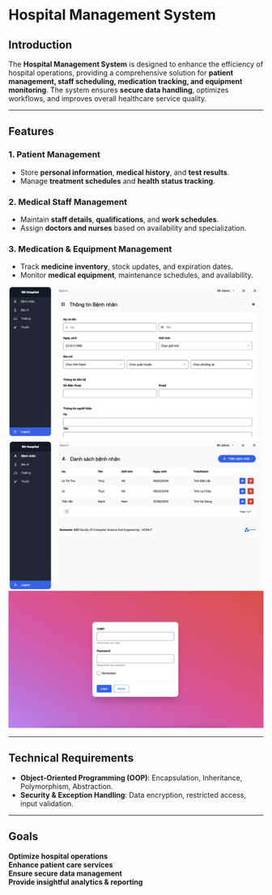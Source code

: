 # Hospital Management System

## Introduction
The **Hospital Management System** is designed to enhance the efficiency of hospital operations, providing a comprehensive solution for **patient management, staff scheduling, medication tracking, and equipment monitoring**. The system ensures **secure data handling**, optimizes workflows, and improves overall healthcare service quality.

---

## Features
### 1. Patient Management
- Store **personal information**, **medical history**, and **test results**.
- Manage **treatment schedules** and **health status tracking**.

### 2. Medical Staff Management
- Maintain **staff details**, **qualifications**, and **work schedules**.
- Assign **doctors and nurses** based on availability and specialization.

### 3. Medication & Equipment Management
- Track **medicine inventory**, stock updates, and expiration dates.
- Monitor **medical equipment**, maintenance schedules, and availability.
<img src="https://github.com/vmanhhh/hospital-management-hcmut/blob/ffa76542c2abb62dad18c32b530a6cc1051bfe24/screenshot/form.png" width="800">
<img src="https://github.com/vmanhhh/hospital-management-hcmut/blob/ffa76542c2abb62dad18c32b530a6cc1051bfe24/screenshot/list.png" width="800">
<img src="https://github.com/vmanhhh/hospital-management-hcmut/blob/ffa76542c2abb62dad18c32b530a6cc1051bfe24/screenshot/login.png" width="800">

---

## Technical Requirements
- **Object-Oriented Programming (OOP)**: Encapsulation, Inheritance, Polymorphism, Abstraction.
- **Security & Exception Handling**: Data encryption, restricted access, input validation.
---

## Goals
**Optimize hospital operations**  
**Enhance patient care services**  
**Ensure secure data management**  
**Provide insightful analytics & reporting**  

